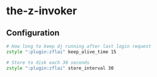 # the-z-invoker

## Configuration

```zsh
# How long to keep dj running after last login request
zstyle ":plugin:zflai" keep_alive_time 15

# Store to disk each 30 seconds
zstyle ":plugin:zflai" store_interval 30

```
